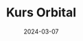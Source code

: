 ---  
layout: startup_page  
title: "Kurs Orbital"  
id: "kursorbital.com"  
permalink: "/kursorbitalkursorbital.com03072024/"  
website: "https://kursorbital.com/"  
funding_round: "Seed"  
funding_amount: "€3.7M"  
investors: "OTB Ventures, Credo Ventures, Galaxia, Obloo Ventures, Piemonte Next, In-Q-Tel (IQT), Inovo"  
about: "Kurs Orbital is an Italian spacetech startup that aims to democratize in-orbit servicing solutions. They provide reliable and cost-efficient rendezvous and docking technology for tasks such as space debris removal, satellite relocation, and inspections, making these services accessible to a wider range of businesses. Their ARCap module integrates with various spacecraft, enabling transportation, life extension, and more."  
markets: "Spacetech, In-orbit services, Space logistics, Aerospace"  
hq: "Turin, Piedmont, Italy"  
founded_year: "2022"  
linkedin: "https://www.linkedin.com/company/kurs-orbital/"  
twitter: "https://twitter.com/kursorbital"  
instagram: ""  
facebook: "https://www.facebook.com/kursorbital"  
crunchbase: "https://www.crunchbase.com/organization/kurs-orbital"  
pitchbook: "https://pitchbook.com/profiles/company/462613-78"  

date_display: "07-Mar-2024"  
date: "2024-03-07"

# SEO Optimization  
meta_title: "Kurs Orbital - Seed Funding (€3.7M)"  
meta_description: "Kurs Orbital, Kurs Orbital is an Italian spacetech startup that aims to democratize in-orbit servicing solutions. They provide reliable and cost-efficient rendezvou..."  
meta_keywords: "Kurs Orbital, Spacetech, In-orbit services, Space logistics, Aerospace, Seed funding"  
canonical_url: "https://startup.projectstartups.com/kursorbitalkursorbital.com03072024/"  
---